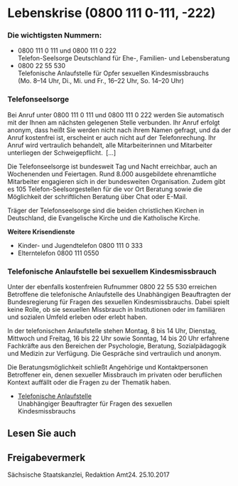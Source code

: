 # Lebenskrise (0800 111 0-111, -222)

### Die wichtigsten Nummern:

* 0800 111 0 111 und 0800 111 0 222  
  Telefon-Seelsorge Deutschland für Ehe-, Familien- und Lebensberatung
* 0800 22 55 530  
  Telefonische Anlaufstelle für Opfer sexuellen Kindesmissbrauchs  
  (Mo. 8–14 Uhr, Di., Mi. und Fr., 16–22 Uhr, So. 14–20 Uhr)

### Telefonseelsorge

Bei Anruf unter 0800 111 0 111 und 0800 111 0 222 werden Sie automatisch mit der Ihnen am nächsten gelegenen Stelle verbunden. Ihr Anruf erfolgt anonym, dass heißt Sie werden nicht nach ihrem Namen gefragt, und da der Anruf kostenfrei ist, erscheint er auch nicht auf der Telefonrechung. Ihr Anruf wird vertraulich behandelt, alle Mitarbeiterinnen und Mitarbeiter unterliegen der Schweigepflicht. [...]

Die Telefonseelsorge ist bundesweit Tag und Nacht erreichbar, auch an Wochenenden und Feiertagen. Rund 8.000 ausgebildete ehrenamtliche Mitarbeiter engagieren sich in der bundesweiten Organisation. Zudem gibt es 105 Telefon-Seelsorgestellen für die vor Ort Beratung sowie die Möglichkeit der schriftlichen Beratung über Chat oder E-Mail.

Träger der Telefonseelsorge sind die beiden christlichen Kirchen in Deutschland, die Evangelische Kirche und die Katholische Kirche.

**Weitere Krisendienste**

* Kinder- und Jugendtelefon 0800 111 0 333
* Elterntelefon 0800 111 0550

### Telefonische Anlaufstelle bei sexuellem Kindesmissbrauch

Unter der ebenfalls kostenfreien Rufnummer 0800 22 55 530 erreichen Betroffene die telefonische Anlaufstelle des Unabhängigen Beauftragten der Bundesregierung für Fragen des sexuellen Kindesmissbrauchs. Dabei spielt keine Rolle, ob sie sexuellen Missbrauch in Institutionen oder im familiären und sozialen Umfeld erleben oder erlebt haben.

In der telefonischen Anlaufstelle stehen Montag, 8 bis 14 Uhr, Dienstag, Mittwoch und Freitag, 16 bis 22 Uhr sowie Sonntag, 14 bis 20 Uhr erfahrene Fachkräfte aus den Bereichen der Psychologie, Beratung, Sozialpädagogik und Medizin zur Verfügung. Die Gespräche sind vertraulich und anonym.

Die Beratungsmöglichkeit schließt Angehörige und Kontaktpersonen Betroffener ein, denen sexueller Missbrauch im privaten oder beruflichen Kontext auffällt oder die Fragen zu der Thematik haben.

* [Telefonische Anlaufstelle](https://beauftragter-missbrauch.de/ "Unabhängiger Beauftragter für Fragen des sexuellen Kindesmissbrauchs")  
  Unabhängiger Beauftragter für Fragen des sexuellen Kindesmissbrauchs

## Lesen Sie auch

## Freigabevermerk

Sächsische Staatskanzlei, Redaktion Amt24. 25.10.2017
